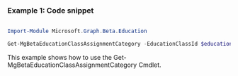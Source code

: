 ### Example 1: Code snippet

```powershell

Import-Module Microsoft.Graph.Beta.Education

Get-MgBetaEducationClassAssignmentCategory -EducationClassId $educationClassId

```
This example shows how to use the Get-MgBetaEducationClassAssignmentCategory Cmdlet.

